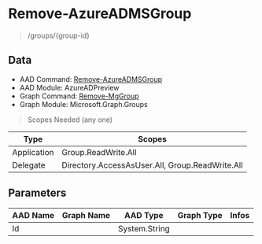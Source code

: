 # Remove-AzureADMSGroup

> /groups/{group-id}

## Data

+ AAD Command: [Remove-AzureADMSGroup](https://docs.microsoft.com/en-us/powershell/module/AzureADPreview/Remove-AzureADMSGroup)
+ AAD Module: AzureADPreview
+ Graph Command: [Remove-MgGroup](https://docs.microsoft.com/en-us/powershell/module/Microsoft.Graph.Groups/Remove-MgGroup)
+ Graph Module: Microsoft.Graph.Groups

> Scopes Needed (any one)

|Type|Scopes|
|---|---|
|Application|Group.ReadWrite.All|
|Delegate|Directory.AccessAsUser.All, Group.ReadWrite.All|

## Parameters

|AAD Name|Graph Name|AAD Type|Graph Type|Infos|
|---|---|---|---|---|
|Id||System.String|||

